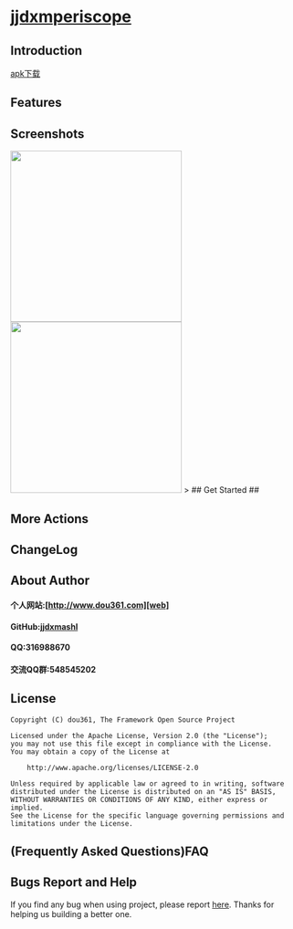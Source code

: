 
# [jjdxmperiscope][project] #
## Introduction ##
[apk下载][downapk]
## Features ##

## Screenshots ##

<img src="https://raw.githubusercontent.com/jjdxmashl/jjdxmperiscope/master/screenshots/icon01.png" width="300"> 
<img src="https://raw.githubusercontent.com/jjdxmashl/jjdxmperiscope/master/screenshots/icon02.png" width="300"> 
> 
## Get Started ##

## More Actions ##

## ChangeLog ##

## About Author ##

#### 个人网站:[http://www.dou361.com][web] ####
#### GitHub:[jjdxmashl][github] ####
#### QQ:316988670 ####
#### 交流QQ群:548545202 ####


## License ##

    Copyright (C) dou361, The Framework Open Source Project
    
    Licensed under the Apache License, Version 2.0 (the "License");
    you may not use this file except in compliance with the License.
    You may obtain a copy of the License at
    
     	http://www.apache.org/licenses/LICENSE-2.0
    
    Unless required by applicable law or agreed to in writing, software
    distributed under the License is distributed on an "AS IS" BASIS,
    WITHOUT WARRANTIES OR CONDITIONS OF ANY KIND, either express or implied.
    See the License for the specific language governing permissions and
    limitations under the License.

## (Frequently Asked Questions)FAQ ##
## Bugs Report and Help ##

If you find any bug when using project, please report [here][issues]. Thanks for helping us building a better one.




[web]:http://www.dou361.com
[github]:https://github.com/jjdxmashl/
[project]:https://github.com/jjdxmashl/jjdxmperiscope/
[issues]:https://github.com/jjdxmashl/jjdxmperiscope/issues/new
[downapk]:https://raw.githubusercontent.com/jjdxmashl/jjdxmperiscope/master/apk/app-debug.apk
[icon01]:https://raw.githubusercontent.com/jjdxmashl/jjdxmperiscope/master/screenshots/icon01.png
[icon02]:https://raw.githubusercontent.com/jjdxmashl/jjdxmperiscope/master/screenshots/icon02.png